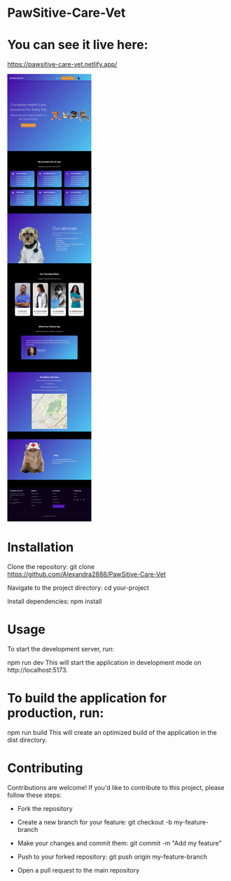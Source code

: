 # PawSitive-Care-Vet

# You can see it live here:
https://pawsitive-care-vet.netlify.app/

<img src="https://github.com/Alexandra2888/PawSitive-Care-Vet/blob/main/pawsitive.jpeg" alt="pawsitive"/>


# Installation
Clone the repository: git clone https://github.com/Alexandra2888/PawSitive-Care-Vet

Navigate to the project directory: cd your-project

Install dependencies: npm install

# Usage
To start the development server, run:

npm run dev
This will start the application in development mode on http://localhost:5173.

# To build the application for production, run:

npm run build
This will create an optimized build of the application in the dist directory.

# Contributing
Contributions are welcome! If you'd like to contribute to this project, please follow these steps:

- Fork the repository

- Create a new branch for your feature: git checkout -b my-feature-branch

- Make your changes and commit them: git commit -m "Add my feature"

- Push to your forked repository: git push origin my-feature-branch

- Open a pull request to the main repository

